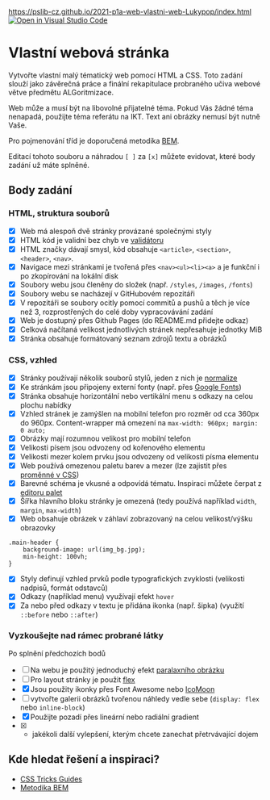 https://pslib-cz.github.io/2021-p1a-web-vlastni-web-Lukypop/index.html
[![Open in Visual Studio Code](https://classroom.github.com/assets/open-in-vscode-c66648af7eb3fe8bc4f294546bfd86ef473780cde1dea487d3c4ff354943c9ae.svg)](https://classroom.github.com/online_ide?assignment_repo_id=7842424&assignment_repo_type=AssignmentRepo)
# Vlastní webová stránka

Vytvořte vlastní malý tématický web pomocí HTML a CSS. Toto zadání slouží jako závěrečná práce a finální rekapitulace probraného učiva webové větve předmětu ALGoritmizace.

Web může a musí být na libovolné přijatelné téma. Pokud Vás žádné téma nenapadá, použijte téma referátu na IKT. Text ani obrázky nemusí být nutně Vaše.

Pro pojmenování tříd je doporučená metodika [BEM](http://getbem.com/introduction/).

Editací tohoto souboru a náhradou ``[ ]`` za ``[x]`` můžete evidovat, které body zadání už máte splněné.

## Body zadání

### HTML, struktura souborů

* [x] Web má alespoň dvě stránky provázané společnými styly
* [x] HTML kód je validní bez chyb ve [validátoru](https://validator.w3.org/)
* [x] HTML značky dávají smysl, kód obsahuje ``<article>``, ``<section>``, ``<header>``, ``<nav>``.
* [x] Navigace mezi stránkami je tvořená přes ``<nav><ul><li><a>`` a je funkční i po zkopírování na lokální disk
* [x] Soubory webu jsou členěny do složek (např. ``/styles``, ``/images``, ``/fonts``)
* [x] Soubory webu se nacházejí v GitHubovém repozitáři
* [x] V repozitáři se soubory ocitly pomocí commitů a pushů a těch je více než 3, rozprostřených do celé doby vypracovávání zadání
* [x] Web je dostupný přes Github Pages (do README.md přidejte odkaz)
* [x] Celková načítaná velikost jednotlivých stránek nepřesahuje jednotky MiB
* [x] Stránka obsahuje formátovaný seznam zdrojů textu a obrázků

### CSS, vzhled

* [x] Stránky používají několik souborů stylů, jeden z nich je [normalize](https://necolas.github.io/normalize.css/)
* [x] Ke stránkám jsou připojeny externí fonty (např. přes [Google Fonts](https://fonts.google.com/))
* [x] Stránka obsahuje horizontální nebo vertikální menu s odkazy na celou plochu nabídky
* [x] Vzhled stránek je zamýšlen na mobilní telefon pro rozměr od cca 360px do 960px. Content-wrapper má omezení na ``max-width: 960px; margin: 0 auto;``
* [x] Obrázky mají rozumnou velikost pro mobilní telefon
* [x] Velikosti písem jsou odvozeny od kořenového elementu
* [x] Velikosti mezer kolem prvku jsou odvozeny od velikosti písma elementu
* [x] Web používá omezenou paletu barev a mezer (lze zajistit přes [proměnné v CSS](https://developer.mozilla.org/en-US/docs/Web/CSS/Using_CSS_custom_properties))
* [x] Barevné schéma je vkusné a odpovídá tématu. Inspiraci můžete čerpat z [editoru palet](https://coolors.co/palettes/trending)
* [x] Šířka hlavního bloku stránky je omezená (tedy používá například ``width``, ``margin``, ``max-width``)
* [x] Web obsahuje obrázek v záhlaví zobrazovaný na celou velikost/výšku obrazovky
````    
.main-header {
    background-image: url(img_bg.jpg);
    min-height: 100vh;
}
````
* [x] Styly definují vzhled prvků podle typografických zvyklosti (velikosti nadpisů, formát odstavců)
* [x] Odkazy (například menu) využívají efekt ``hover``
* [x] Za nebo před odkazy v textu je přidána ikonka (např. šipka) (využití ``::before`` nebo ``::after``)

### Vyzkoušejte nad rámec probrané látky

Po splnění předchozích bodů

* [ ] Na webu je použitý jednoduchý efekt [paralaxního obrázku](https://www.w3schools.com/howto/howto_css_parallax.asp)
* [ ] Pro layout stránky je použit [flex](https://css-tricks.com/snippets/css/a-guide-to-flexbox/)
* [x] Jsou použity ikonky přes Font Awesome nebo [IcoMoon](https://icomoon.io/)
* [ ] vytvořte galerii obrázků tvořenou náhledy vedle sebe (``display: flex`` nebo ``inline-block``)
* [x] Použijte pozadí přes lineární nebo radiální gradient
* [x] + jakékoli další vylepšení, kterým chcete zanechat přetrvávající dojem



## Kde hledat řešení a inspiraci?

* [CSS Tricks Guides](https://css-tricks.com/guides/)
* [Metodika BEM](http://getbem.com/introduction/)
